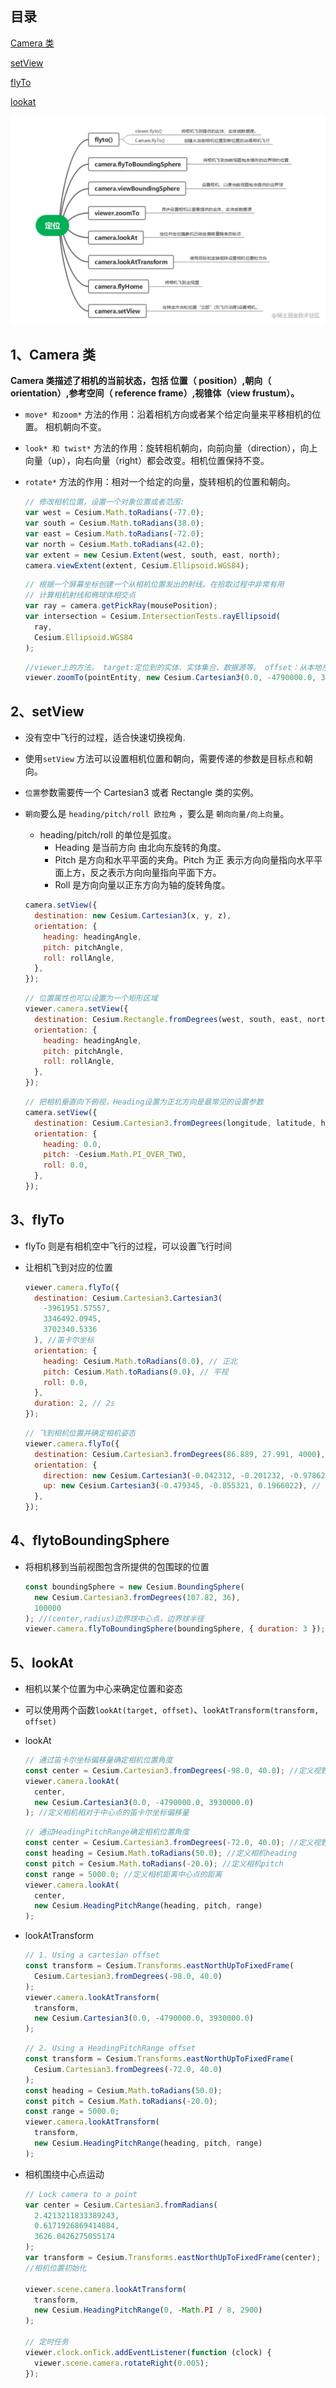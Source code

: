 ## 目录

[Camera 类](#1camera-类)

[setView](#2setview)

[flyTo](#3flyto)

[lookat](#4lookat)

![定位](./image/定位.png)

## 1、Camera 类

**Camera 类描述了相机的当前状态，包括 位置（ position）,朝向（ orientation）,参考空间（ reference frame）,视锥体（view frustum）。**

- `move* 和zoom*` 方法的作用：沿着相机方向或者某个给定向量来平移相机的位置。 相机朝向不变。
- `look* 和 twist*` 方法的作用：旋转相机朝向，向前向量（direction），向上向量（up），向右向量（right）都会改变。相机位置保持不变。
- `rotate*` 方法的作用：相对一个给定的向量，旋转相机的位置和朝向。

  ```js
  // 修改相机位置，设置一个对象位置或者范围:
  var west = Cesium.Math.toRadians(-77.0);
  var south = Cesium.Math.toRadians(38.0);
  var east = Cesium.Math.toRadians(-72.0);
  var north = Cesium.Math.toRadians(42.0);
  var extent = new Cesium.Extent(west, south, east, north);
  camera.viewExtent(extent, Cesium.Ellipsoid.WGS84);
  ```

  ```js
  // 根据一个屏幕坐标创建一个从相机位置发出的射线。在拾取过程中非常有用
  // 计算相机射线和椭球体相交点
  var ray = camera.getPickRay(mousePosition);
  var intersection = Cesium.IntersectionTests.rayEllipsoid(
    ray,
    Cesium.Ellipsoid.WGS84
  );
  ```

  ```js
  //viewer上的方法。 target:定位到的实体、实体集合、数据源等。 offset：从本地东西北上参考框架中实体中心的偏移量
  viewer.zoomTo(pointEntity, new Cesium.Cartesian3(0.0, -4790000.0, 3930000.0));
  ```

## 2、setView

- 没有空中飞行的过程，适合快速切换视角.
- 使用`setView` 方法可以设置相机位置和朝向，需要传递的参数是目标点和朝向。
- `位置`参数需要传一个 Cartesian3 或者 Rectangle 类的实例。
- `朝向`要么是 `heading/pitch/roll 欧拉角` ，要么是 `朝向向量/向上向量`。

  - heading/pitch/roll 的单位是弧度。
    - Heading 是当前方向 由北向东旋转的角度。
    - Pitch 是方向和水平平面的夹角。Pitch 为正 表示方向向量指向水平平面上方，反之表示方向向量指向平面下方。
    - Roll 是方向向量以正东方向为轴的旋转角度。

  ```js
  camera.setView({
    destination: new Cesium.Cartesian3(x, y, z),
    orientation: {
      heading: headingAngle,
      pitch: pitchAngle,
      roll: rollAngle,
    },
  });
  ```

  ```js
  // 位置属性也可以设置为一个矩形区域
  viewer.camera.setView({
    destination: Cesium.Rectangle.fromDegrees(west, south, east, north),
    orientation: {
      heading: headingAngle,
      pitch: pitchAngle,
      roll: rollAngle,
    },
  });
  ```

  ```js
  // 把相机垂直向下俯视，Heading设置为正北方向是最常见的设置参数
  camera.setView({
    destination: Cesium.Cartesian3.fromDegrees(longitude, latitude, height),
    orientation: {
      heading: 0.0,
      pitch: -Cesium.Math.PI_OVER_TWO,
      roll: 0.0,
    },
  });
  ```

## 3、flyTo

- flyTo 则是有相机空中飞行的过程，可以设置飞行时间
- 让相机飞到对应的位置

  ```js
  viewer.camera.flyTo({
    destination: Cesium.Cartesian3.Cartesian3(
      -3961951.57557,
      3346492.0945,
      3702340.5336
    ), //笛卡尔坐标
    orientation: {
      heading: Cesium.Math.toRadians(0.0), // 正北
      pitch: Cesium.Math.toRadians(0.0), // 平视
      roll: 0.0,
    },
    duration: 2, // 2s
  });
  ```

  ```js
  // 飞到相机位置并确定相机姿态
  viewer.camera.flyTo({
    destination: Cesium.Cartesian3.fromDegrees(86.889, 27.991, 4000), // 确定相机位置-经纬度坐标
    orientation: {
      direction: new Cesium.Cartesian3(-0.042312, -0.201232, -0.978629), // 相机视线方向相对于世界坐标的单位向量
      up: new Cesium.Cartesian3(-0.479345, -0.855321, 0.1966022), // 相机的up方向单位向量
    },
  });
  ```

## 4、flytoBoundingSphere

- 将相机移到当前视图包含所提供的包围球的位置

  ```js
  const boundingSphere = new Cesium.BoundingSphere(
    new Cesium.Cartesian3.fromDegrees(107.82, 36),
    100000
  ); //(center,radius)边界球中心点，边界球半径
  viewer.camera.flyToBoundingSphere(boundingSphere, { duration: 3 });
  ```

## 5、lookAt

- 相机以某个位置为中心来确定位置和姿态
- 可以使用两个函数`lookAt(target, offset)`、`lookAtTransform(transform, offset)`
- lookAt

  ```js
  // 通过笛卡尔坐标偏移量确定相机位置角度
  const center = Cesium.Cartesian3.fromDegrees(-98.0, 40.0); //定义视野中心
  viewer.camera.lookAt(
    center,
    new Cesium.Cartesian3(0.0, -4790000.0, 3930000.0)
  ); //定义相机相对于中心点的笛卡尔坐标偏移量
  ```

  ```js
  // 通过HeadingPitchRange确定相机位置角度
  const center = Cesium.Cartesian3.fromDegrees(-72.0, 40.0); //定义视野中心
  const heading = Cesium.Math.toRadians(50.0); //定义相机heading
  const pitch = Cesium.Math.toRadians(-20.0); //定义相机pitch
  const range = 5000.0; //定义相机距离中心点的距离
  viewer.camera.lookAt(
    center,
    new Cesium.HeadingPitchRange(heading, pitch, range)
  );
  ```

- lookAtTransform

  ```js
  // 1. Using a cartesian offset
  const transform = Cesium.Transforms.eastNorthUpToFixedFrame(
    Cesium.Cartesian3.fromDegrees(-98.0, 40.0)
  );
  viewer.camera.lookAtTransform(
    transform,
    new Cesium.Cartesian3(0.0, -4790000.0, 3930000.0)
  );
  ```

  ```js
  // 2. Using a HeadingPitchRange offset
  const transform = Cesium.Transforms.eastNorthUpToFixedFrame(
    Cesium.Cartesian3.fromDegrees(-72.0, 40.0)
  );
  const heading = Cesium.Math.toRadians(50.0);
  const pitch = Cesium.Math.toRadians(-20.0);
  const range = 5000.0;
  viewer.camera.lookAtTransform(
    transform,
    new Cesium.HeadingPitchRange(heading, pitch, range)
  );
  ```

- 相机围绕中心点运动

  ```js
  // Lock camera to a point
  var center = Cesium.Cartesian3.fromRadians(
    2.4213211833389243,
    0.6171926869414084,
    3626.0426275055174
  );
  var transform = Cesium.Transforms.eastNorthUpToFixedFrame(center);
  //相机位置初始化

  viewer.scene.camera.lookAtTransform(
    transform,
    new Cesium.HeadingPitchRange(0, -Math.PI / 8, 2900)
  );

  // 定时任务
  viewer.clock.onTick.addEventListener(function (clock) {
    viewer.scene.camera.rotateRight(0.005);
  });
  ```
